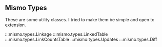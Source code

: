 ## Mismo Types

These are some utility classes.
I tried to make them be simple and open to extension.

:::mismo.types.Linkage
:::mismo.types.LinkedTable
:::mismo.types.LinkCountsTable
:::mismo.types.Updates
:::mismo.types.Diff